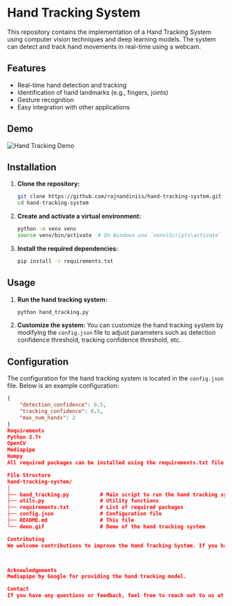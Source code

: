 # Hand Tracking System

This repository contains the implementation of a Hand Tracking System using computer vision techniques and deep learning models. The system can detect and track hand movements in real-time using a webcam.

## Features

- Real-time hand detection and tracking
- Identification of hand landmarks (e.g., fingers, joints)
- Gesture recognition
- Easy integration with other applications

## Demo

![Hand Tracking Demo](demo.gif)

## Installation

1. **Clone the repository:**
    ```bash
    git clone https://github.com/rajnandiniis/hand-tracking-system.git
    cd hand-tracking-system
    ```

2. **Create and activate a virtual environment:**
    ```bash
    python -m venv venv
    source venv/bin/activate  # On Windows use `venv\Scripts\activate`
    ```

3. **Install the required dependencies:**
    ```bash
    pip install -r requirements.txt
    ```

## Usage

1. **Run the hand tracking system:**
    ```bash
    python hand_tracking.py
    ```

2. **Customize the system:**
   You can customize the hand tracking system by modifying the `config.json` file to adjust parameters such as detection confidence threshold, tracking confidence threshold, etc.

## Configuration

The configuration for the hand tracking system is located in the `config.json` file. Below is an example configuration:
```json
{
    "detection_confidence": 0.5,
    "tracking_confidence": 0.5,
    "max_num_hands": 2
}
Requirements
Python 3.7+
OpenCV
Mediapipe
Numpy
All required packages can be installed using the requirements.txt file.

File Structure
hand-tracking-system/
│
├── hand_tracking.py          # Main script to run the hand tracking system
├── utils.py                  # Utility functions
├── requirements.txt          # List of required packages
├── config.json               # Configuration file
├── README.md                 # This file
└── demo.gif                  # Demo of the hand tracking system

Contributing
We welcome contributions to improve the Hand Tracking System. If you have any ideas, suggestions, or bug reports, please open an issue or submit a pull request.



Acknowledgements
Mediapipe by Google for providing the hand tracking model.

Contact
If you have any questions or feedback, feel free to reach out to us at rajnandini1783@gmail.com.
